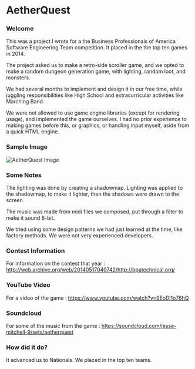 # AetherQuest

### Welcome
This was a project I wrote for a the Business Professionals of America Software Engineering Team competition. It placed in the the top ten games in 2014. 

The project asked us to make a retro-side scroller game, and we opted to make a random dungeon generation game, with lighting, random loot, and monsters. 

We had several months to implement and design it in our free time, while juggling responsibilities like High School and extracurricular activities like Marching Band.

We were not allowed to use game engine libraries (except for rendering usage), and implemented the game ourselves. I had no prior experience to making games before this, or graphics, or handling input myself, aside from a quick HTML engine.


### Sample Image

![AetherQuest Image](http://i.imgur.com/1ie9w91.png)


### Some Notes

The lighting was done by creating a shadowmap. Lighting was applied to the shadowmap, to make it lighter, then the shadows were drawn to the screen. 

The music was made from midi files we composed, put through a filter to make it sound 8-bit. 

We tried using some design patterns we had just learned at the time, like factory methods. We were not very experienced developers. 

### Contest Information
For information on the contest that year : 
http://web.archive.org/web/20140517040742/http://bpatechnical.org/

### YouTube Video
For a video of the game : 
  https://www.youtube.com/watch?v=9EoDl1o76hQ
  
### Soundcloud
For some of the music from the game :
  https://soundcloud.com/jesse-mitchell-9/sets/aetherquest
  
### How did it do? 
  It advanced us to Nationals. We placed in the top ten teams.
